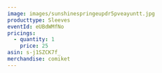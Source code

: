 ```yaml
---
image: images/sunshinespringeupdr5pveayuntt.jpg
producttype: Sleeves
eventId: eUBdWMfNo
pricings:
  - quantity: 1
    price: 25
asin: s-j1SZCK7f_
merchandise: comiket
---
```

